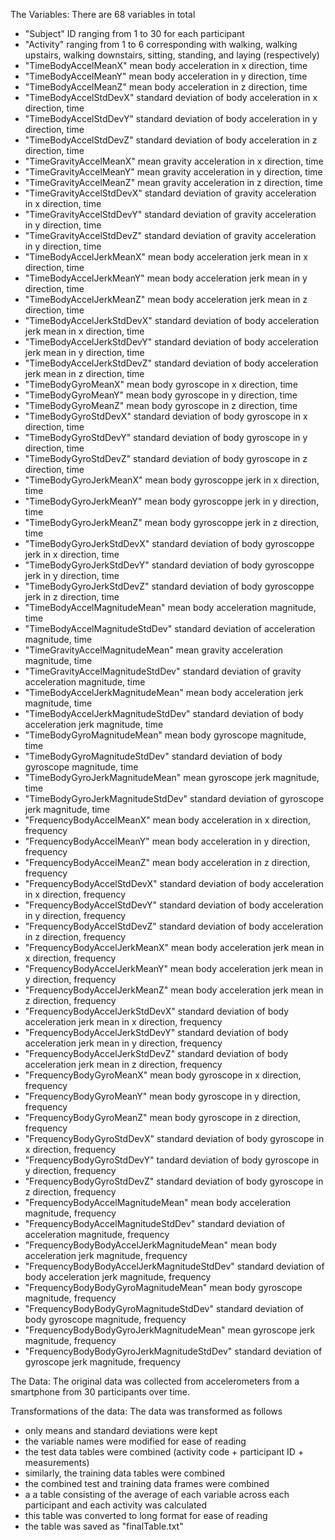 The Variables:
There are 68 variables in total
- "Subject" ID ranging from 1 to 30 for each participant
- "Activity" ranging from 1 to 6 corresponding with walking, walking upstairs, walking downstairs, sitting, standing, and laying (respectively)
- "TimeBodyAccelMeanX" mean body acceleration in x direction, time                       
- "TimeBodyAccelMeanY"  mean body acceleration in y direction, time                     
- "TimeBodyAccelMeanZ"   mean body acceleration in z direction, time                    
- "TimeBodyAccelStdDevX" standard deviation of body acceleration in x direction, time                    
- "TimeBodyAccelStdDevY"  standard deviation of body acceleration in y direction, time                    
- "TimeBodyAccelStdDevZ"   standard deviation of body acceleration in z direction, time                   
- "TimeGravityAccelMeanX"   mean gravity acceleration in x direction, time                 
- "TimeGravityAccelMeanY"    mean gravity acceleration in y direction, time                
- "TimeGravityAccelMeanZ"    mean gravity acceleration in z direction, time                
- "TimeGravityAccelStdDevX"   standard deviation of gravity acceleration in x direction, time               
- "TimeGravityAccelStdDevY"   standard deviation of gravity acceleration in y direction, time               
- "TimeGravityAccelStdDevZ"   standard deviation of gravity acceleration in y direction, time               
- "TimeBodyAccelJerkMeanX"    mean body acceleration jerk mean in x direction, time               
- "TimeBodyAccelJerkMeanY"     mean body acceleration jerk mean in y direction, time              
- "TimeBodyAccelJerkMeanZ"     mean body acceleration jerk mean in z direction, time              
- "TimeBodyAccelJerkStdDevX"    standard deviation of body acceleration jerk mean in x direction, time             
- "TimeBodyAccelJerkStdDevY"    standard deviation of body acceleration jerk mean in y direction, time             
- "TimeBodyAccelJerkStdDevZ"     standard deviation of body acceleration jerk mean in z direction, time            
- "TimeBodyGyroMeanX"  mean body gyroscope in x direction, time                      
- "TimeBodyGyroMeanY"  mean body gyroscope in y direction, time                      
- "TimeBodyGyroMeanZ"  mean body gyroscope in z direction, time                     
- "TimeBodyGyroStdDevX"  standard deviation of body gyroscope in x direction, time                    
- "TimeBodyGyroStdDevY"  standard deviation of body gyroscope in y direction, time                    
- "TimeBodyGyroStdDevZ"   standard deviation of body gyroscope in z direction, time                   
- "TimeBodyGyroJerkMeanX"   mean body gyroscoppe jerk in x direction, time                 
- "TimeBodyGyroJerkMeanY"    mean body gyroscoppe jerk in y direction, time                
- "TimeBodyGyroJerkMeanZ"     mean body gyroscoppe jerk in z direction, time               
- "TimeBodyGyroJerkStdDevX"    standard deviation of body gyroscoppe jerk in x direction, time               
- "TimeBodyGyroJerkStdDevY"    standard deviation of body gyroscoppe jerk in y direction, time              
- "TimeBodyGyroJerkStdDevZ"     standard deviation of body gyroscoppe jerk in z direction, time             
- "TimeBodyAccelMagnitudeMean"     mean body acceleration magnitude, time          
- "TimeBodyAccelMagnitudeStdDev"     standard deviation of acceleration magnitude, time        
- "TimeGravityAccelMagnitudeMean"     mean gravity acceleration magnitude, time       
- "TimeGravityAccelMagnitudeStdDev"   standard deviation of gravity acceleration magnitude, time       
- "TimeBodyAccelJerkMagnitudeMean"      mean body acceleration jerk magnitude, time     
- "TimeBodyAccelJerkMagnitudeStdDev"    standard deviation of body acceleration jerk magnitude, time     
- "TimeBodyGyroMagnitudeMean"      mean body gyroscope magnitude, time          
- "TimeBodyGyroMagnitudeStdDev"    standard deviation of body gyroscope magnitude, time          
- "TimeBodyGyroJerkMagnitudeMean"    mean gyroscope jerk magnitude, time        
- "TimeBodyGyroJerkMagnitudeStdDev"     standard deviation of gyroscope jerk magnitude, time      
- "FrequencyBodyAccelMeanX"  mean body acceleration in x direction, frequency               
- "FrequencyBodyAccelMeanY"    mean body acceleration in y direction, frequency              
- "FrequencyBodyAccelMeanZ"      mean body acceleration in z direction, frequency            
- "FrequencyBodyAccelStdDevX"     standard deviation of body acceleration in x direction, frequency           
- "FrequencyBodyAccelStdDevY"     standard deviation of body acceleration in y direction, frequency           
- "FrequencyBodyAccelStdDevZ"     standard deviation of body acceleration in z direction, frequency           
- "FrequencyBodyAccelJerkMeanX"    mean body acceleration jerk mean in x direction, frequency          
- "FrequencyBodyAccelJerkMeanY"     mean body acceleration jerk mean in y direction, frequency         
- "FrequencyBodyAccelJerkMeanZ"     mean body acceleration jerk mean in z direction, frequency        
- "FrequencyBodyAccelJerkStdDevX"   standard deviation of body acceleration jerk mean in x direction, frequency         
- "FrequencyBodyAccelJerkStdDevY"    standard deviation of body acceleration jerk mean in y direction, frequency        
- "FrequencyBodyAccelJerkStdDevZ"   standard deviation of body acceleration jerk mean in z direction, frequency         
- "FrequencyBodyGyroMeanX"      mean body gyroscope in x direction, frequency             
- "FrequencyBodyGyroMeanY"     mean body gyroscope in y direction, frequency             
- "FrequencyBodyGyroMeanZ"     mean body gyroscope in z direction, frequency              
- "FrequencyBodyGyroStdDevX"    standard deviation of body gyroscope in x direction, frequency             
- "FrequencyBodyGyroStdDevY"     tandard deviation of body gyroscope in y direction, frequency            
- "FrequencyBodyGyroStdDevZ"      standard deviation of body gyroscope in z direction, frequency           
- "FrequencyBodyAccelMagnitudeMean"     mean body acceleration magnitude, frequency    
- "FrequencyBodyAccelMagnitudeStdDev"   standard deviation of acceleration magnitude, frequency     
- "FrequencyBodyBodyAccelJerkMagnitudeMean"  mean body acceleration jerk magnitude, frequency
- "FrequencyBodyBodyAccelJerkMagnitudeStdDev"  standard deviation of body acceleration jerk magnitude, frequency
- "FrequencyBodyBodyGyroMagnitudeMean"   mean body gyroscope magnitude, frequency     
- "FrequencyBodyBodyGyroMagnitudeStdDev"   standard deviation of body gyroscope magnitude, frequency  
- "FrequencyBodyBodyGyroJerkMagnitudeMean"   mean gyroscope jerk magnitude, frequency
- "FrequencyBodyBodyGyroJerkMagnitudeStdDev"  standard deviation of gyroscope jerk magnitude, frequency

The Data:
The original data was collected from accelerometers from a smartphone from 30 participants over time.

Transformations of the data:
The data was transformed as follows
- only means and standard deviations were kept
- the variable names were modified for ease of reading
- the test data tables were combined (activity code + participant ID + measurements)
- similarly, the training data tables were combined
- the combined test and training data frames were combined
- a a table consisting of the average of each variable across each participant and each activity was calculated
- this table was converted to long format for ease of reading
- the table was saved as "finalTable.txt"



